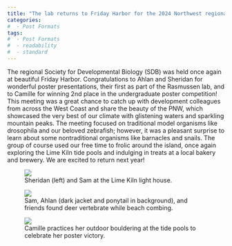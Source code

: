 ```yaml
---
title: "The lab returns to Friday Harbor for the 2024 Northwest regional SDB meeting!""
categories:
#  - Post Formats
tags:
#  - Post Formats
#  - readability
#  - standard
---
```

The regional Society for Developmental Biology (SDB) was held once again at beautiful Friday Harbor. Congratulations to Ahlan and Sheridan for wonderful poster presentations, their first as part of the Rasmussen lab, and to Camille for winning 2nd place in the undergraduate poster competition! This meeting was a great chance to catch up with development colleagues from across the West Coast and share the beauty of the PNW, which showcased the very best of our climate with glistening waters and sparkling mountain peaks. The meeting focused on traditional model organisms like drosophila and our beloved zebrafish; however, it was a pleasant surprise to learn about some nontraditional organisms like barnacles and snails. The group of course used our free time to frolic around the island, once again exploring the Lime Kiln tide pools and indulging in treats at a local bakery and brewery. We are excited to return next year!

<figure>
    <img src="{{site.url}}/assets/images/2024-nwdb-pic1.jpg" class="align-center">
    <figcaption>Sheridan (left) and Sam at the Lime Kiln light house.</figcaption>
</figure>

<figure>
    <img src="{{site.url}}/assets/images/2024-nwdb-pic2.jpg" class="align-center">
    <figcaption>Sam, Ahlan (dark jacket and ponytail in background), and friends found deer vertebrate while beach combing.</figcaption>
</figure>

<figure>
    <img src="{{site.url}}/assets/images/2024-nwdb-pic3.jpg" class="align-center">
    <figcaption>Camille practices her outdoor bouldering at the tide pools to celebrate her poster victory.</figcaption>
</figure>
